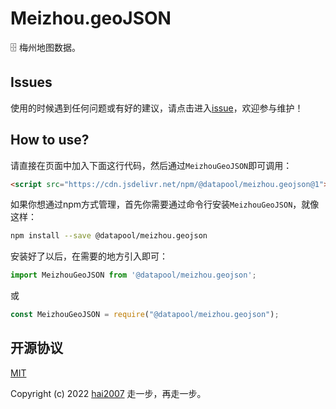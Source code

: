 # Meizhou.geoJSON
🗄️ 梅州地图数据。

## Issues
使用的时候遇到任何问题或有好的建议，请点击进入[issue](https://github.com/hai2007/datapool/issues)，欢迎参与维护！

## How to use?

请直接在页面中加入下面这行代码，然后通过```MeizhouGeoJSON```即可调用：

```html
<script src="https://cdn.jsdelivr.net/npm/@datapool/meizhou.geojson@1"></script>
```

如果你想通过npm方式管理，首先你需要通过命令行安装``````MeizhouGeoJSON``````，就像这样：

```bash
npm install --save @datapool/meizhou.geojson
```

安装好了以后，在需要的地方引入即可：

```js
import MeizhouGeoJSON from '@datapool/meizhou.geojson';
```

或

```js
const MeizhouGeoJSON = require("@datapool/meizhou.geojson");
```

开源协议
---------------------------------------
[MIT](https://github.com/hai2007/datapool/blob/master/LICENSE)

Copyright (c) 2022 [hai2007](https://hai2007.gitee.io/sweethome/) 走一步，再走一步。
